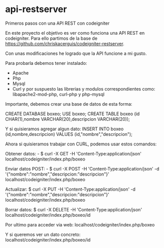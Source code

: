 # api-restserver
Primeros pasos con una API REST con codeigniter

En este proyecto el objetivo es ver como funciona una API REST en codeigniter.
Para ello partimos de la base de https://github.com/chriskacerguis/codeigniter-restserver.

Con unas modificaciones he logrado que la API funcione a mi gusto.

Para probarla debemos tener instalado:
- Apache
- Php
- Mysql
- Curl
 y por suspuesto las librerias y modulos correspondientes como:
 libapache2-mod-php, curl-php y php-mysql
 
 Importante, debemos crear una base de datos de esta forma:
 
 CREATE DATABASE boxeo;
 USE boxeo;
 CREATE TABLE boxeo (id CHAR(1),nombre VARCHAR(20),descripcion VARCHAR(20));
 
 Y si quisieramos agregar algun dato:
 INSERT INTO boxeo (id,nombre,descripcion) VALUES (id,"nombre","descripcion");
 
 Ahora si quisieramos trabajar con CURL, podemos usar estos comandos:
 
 Obtener datos: - $ curl -X GET -H 'Content-Type:application/json' localhost/codeigniter/index.php/boxeo
 
 Enviar datos POST: - $ curl -X POST -H 'Content-Type:application/json' -d '{"nombre":"nombre","descripcion:"descripcion"}' localhost/codeigniter/index.php/boxeo
 
 Actualizar: $ curl -X PUT -H 'Content-Type:application/json' -d '{"nombre":"nombre","descripcion:"descripcion"}' localhost/codeigniter/index.php/boxeo
 
 Borrar datos: $ curl -X DELETE  -H 'Content-Type:application/json' localhost/codeigniter/index.php/boxeo/id
 
 Por ultimo para acceder via web:
 localhost/codeigniter/index.php/boxeo
 
 Y si queremos ver un dato concreto:
localhost/codeigniter/index.php/boxeo/id
 
